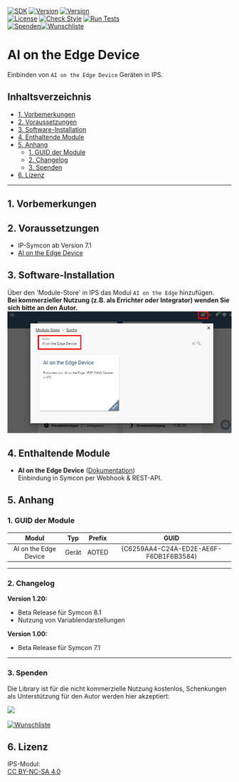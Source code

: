 [![SDK](https://img.shields.io/badge/Symcon-PHPModul-red.svg)](https://www.symcon.de/service/dokumentation/entwicklerbereich/sdk-tools/sdk-php/)
[![Version](https://img.shields.io/badge/Modul%20Version-1.20-blue.svg)]()
[![Version](https://img.shields.io/badge/Symcon%20Version-8.1%20%3E-green.svg)]()  
[![License](https://img.shields.io/badge/License-CC%20BY--NC--SA%204.0-green.svg)](https://creativecommons.org/licenses/by-nc-sa/4.0/)
[![Check Style](https://github.com/Nall-chan/AI-on-the-Edge/workflows/Check%20Style/badge.svg)](https://github.com/Nall-chan/AI-on-the-Edge/actions)
[![Run Tests](https://github.com/Nall-chan/AI-on-the-Edge/workflows/Run%20Tests/badge.svg)](https://github.com/Nall-chan/AI-on-the-Edge/actions)  
[![Spenden](https://www.paypalobjects.com/de_DE/DE/i/btn/btn_donate_SM.gif)](#3-spenden)[![Wunschliste](https://img.shields.io/badge/Wunschliste-Amazon-ff69fb.svg)](#3-spenden)  

# AI on the Edge Device  <!-- omit in toc -->
Einbinden von `AI on the Edge Device` Geräten in IPS.  

## Inhaltsverzeichnis <!-- omit in toc -->

- [1. Vorbemerkungen](#1-vorbemerkungen)
- [2. Voraussetzungen](#2-voraussetzungen)
- [3. Software-Installation](#3-software-installation)
- [4. Enthaltende Module](#4-enthaltende-module)
- [5. Anhang](#5-anhang)
  - [1. GUID der Module](#1-guid-der-module)
  - [2. Changelog](#2-changelog)
  - [3. Spenden](#3-spenden)
- [6. Lizenz](#6-lizenz)

----------
## 1. Vorbemerkungen


## 2. Voraussetzungen

* IP-Symcon ab Version 7.1
* [AI on the Edge Device](https://jomjol.github.io/AI-on-the-edge-device-docs/)
 
 ## 3. Software-Installation
  
  Über den 'Module-Store' in IPS das Modul `AI on the Edge` hinzufügen.  
   **Bei kommerzieller Nutzung (z.B. als Errichter oder Integrator) wenden Sie sich bitte an den Autor.**  
![Module-Store](imgs/install.png) 

  ## 4. Enthaltende Module

- __AI on the Edge Device__ ([Dokumentation](AI%20on%20the%20Edge%20Device/README.md))  
	Einbindung in Symcon per Webhook & REST-API.

## 5. Anhang

###  1. GUID der Module
 
|         Modul         |  Typ  | Prefix |                  GUID                  |
| :-------------------: | :---: | :----: | :------------------------------------: |
| AI on the Edge Device | Gerät | AOTED  | {C6259AA4-C24A-ED2E-AE6F-F6DB1F6B3584} |

----------
### 2. Changelog

**Version 1.20:**  
- Beta Release für Symcon 8.1  
- Nutzung von Variablendarstellungen  

**Version 1.00:**  
- Beta Release für Symcon 7.1  

----------
### 3. Spenden  
  
  Die Library ist für die nicht kommerzielle Nutzung kostenlos, Schenkungen als Unterstützung für den Autor werden hier akzeptiert:  

<a href="https://www.paypal.com/donate?hosted_button_id=G2SLW2MEMQZH2" target="_blank"><img src="https://www.paypalobjects.com/de_DE/DE/i/btn/btn_donate_LG.gif" border="0" /></a>

[![Wunschliste](https://img.shields.io/badge/Wunschliste-Amazon-ff69fb.svg)](https://www.amazon.de/hz/wishlist/ls/YU4AI9AQT9F?ref_=wl_share) 

## 6. Lizenz

  IPS-Modul:  
  [CC BY-NC-SA 4.0](https://creativecommons.org/licenses/by-nc-sa/4.0/)  
 

